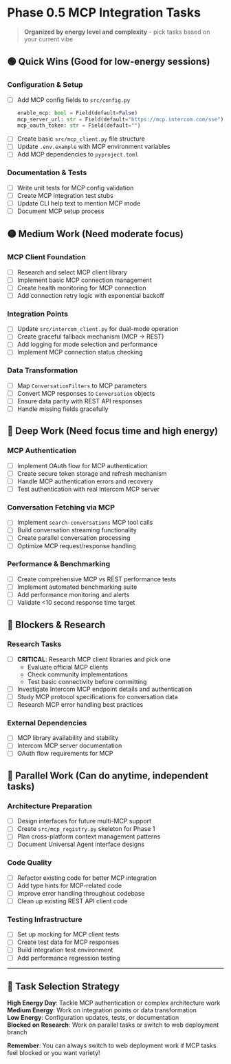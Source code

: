 # Phase 0.5 MCP Integration Tasks

> **Organized by energy level and complexity** - pick tasks based on your current vibe

## 🟢 Quick Wins (Good for low-energy sessions)

### Configuration & Setup
- [ ] Add MCP config fields to `src/config.py`
  ```python
  enable_mcp: bool = Field(default=False)
  mcp_server_url: str = Field(default="https://mcp.intercom.com/sse")
  mcp_oauth_token: str = Field(default="")
  ```
- [ ] Create basic `src/mcp_client.py` file structure
- [ ] Update `.env.example` with MCP environment variables
- [ ] Add MCP dependencies to `pyproject.toml`

### Documentation & Tests
- [ ] Write unit tests for MCP config validation
- [ ] Create MCP integration test stubs
- [ ] Update CLI help text to mention MCP mode
- [ ] Document MCP setup process

## 🟡 Medium Work (Need moderate focus)

### MCP Client Foundation
- [ ] Research and select MCP client library
- [ ] Implement basic MCP connection management
- [ ] Create health monitoring for MCP connection
- [ ] Add connection retry logic with exponential backoff

### Integration Points
- [ ] Update `src/intercom_client.py` for dual-mode operation
- [ ] Create graceful fallback mechanism (MCP → REST)
- [ ] Add logging for mode selection and performance
- [ ] Implement MCP connection status checking

### Data Transformation
- [ ] Map `ConversationFilters` to MCP parameters
- [ ] Convert MCP responses to `Conversation` objects
- [ ] Ensure data parity with REST API responses
- [ ] Handle missing fields gracefully

## 🔴 Deep Work (Need focus time and high energy)

### MCP Authentication
- [ ] Implement OAuth flow for MCP authentication
- [ ] Create secure token storage and refresh mechanism
- [ ] Handle MCP authentication errors and recovery
- [ ] Test authentication with real Intercom MCP server

### Conversation Fetching via MCP
- [ ] Implement `search-conversations` MCP tool calls
- [ ] Build conversation streaming functionality
- [ ] Create parallel conversation processing
- [ ] Optimize MCP request/response handling

### Performance & Benchmarking
- [ ] Create comprehensive MCP vs REST performance tests
- [ ] Implement automated benchmarking suite
- [ ] Add performance monitoring and alerts
- [ ] Validate <10 second response time target

## 🚧 Blockers & Research

### Research Tasks
- [ ] **CRITICAL**: Research MCP client libraries and pick one
  - Evaluate official MCP clients
  - Check community implementations
  - Test basic connectivity before committing
- [ ] Investigate Intercom MCP endpoint details and authentication
- [ ] Study MCP protocol specifications for conversation data
- [ ] Research MCP error handling best practices

### External Dependencies
- [ ] MCP library availability and stability
- [ ] Intercom MCP server documentation
- [ ] OAuth flow requirements for MCP

## 🔄 Parallel Work (Can do anytime, independent tasks)

### Architecture Preparation
- [ ] Design interfaces for future multi-MCP support
- [ ] Create `src/mcp_registry.py` skeleton for Phase 1
- [ ] Plan cross-platform context management patterns
- [ ] Document Universal Agent interface designs

### Code Quality
- [ ] Refactor existing code for better MCP integration
- [ ] Add type hints for MCP-related code
- [ ] Improve error handling throughout codebase
- [ ] Clean up existing REST API client code

### Testing Infrastructure  
- [ ] Set up mocking for MCP client tests
- [ ] Create test data for MCP responses
- [ ] Build integration test environment
- [ ] Add performance regression testing

---

## 🎯 Task Selection Strategy

**High Energy Day**: Tackle MCP authentication or complex architecture work  
**Medium Energy**: Work on integration points or data transformation  
**Low Energy**: Configuration updates, tests, or documentation  
**Blocked on Research**: Work on parallel tasks or switch to web deployment branch

**Remember**: You can always switch to web deployment work if MCP tasks feel blocked or you want variety!
